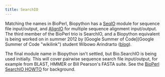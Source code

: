 ```yaml
---
title: SearchIO
---
```


Matching the names in BioPerl, Biopython has a [SeqIO](SeqIO "wikilink")
module for sequence file input/output, and [AlignIO](AlignIO "wikilink")
for multiple sequence alignment input/output. The third member of the
BioPerl trio is SearchIO, and a Biopython equivalent is being worked on
in summer 2012 by [Google Summer of
Code](Google Summer of Code "wikilink") student Wibowo Arindrarto
([blog](http://bow.web.id/blog/tag/gsoc/)).

The final module name in Biopython isn't settled, but Bio.SearchIO is
being used initially. This will cover pairwise sequence search file
input/output, for example from BLAST, HMMER or Bill Pearson's FASTA
suite. See the [BioPerl SearchIO
HOWTO](http://www.bioperl.org/wiki/HOWTO:SearchIO) for background.
